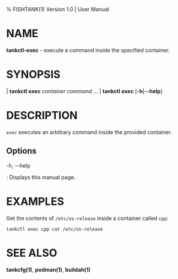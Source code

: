 % FISHTANK(1) Version 1.0 | User Manual

NAME
====
**tankctl-exec** - execute a command inside the specified container.

SYNOPSIS
========

| **tankctl exec** *container* *command* ...
| **tankctl exec** \[**-h**|**--help**\]

DESCRIPTION
===========

`exec` executes an arbitrary command inside the provided container.

Options
-------

-h, --help

:  Displays this manual page.

EXAMPLES
========

Get the contents of `/etc/os-release` inside a container called `cpp`:

```
tankctl exec cpp cat /etc/os-release
```

SEE ALSO
========

**tankcfg(1)**, **podman(1)**, **buildah(1)**